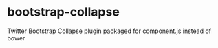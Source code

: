 bootstrap-collapse
==================

Twitter Bootstrap Collapse plugin packaged for component.js instead of bower